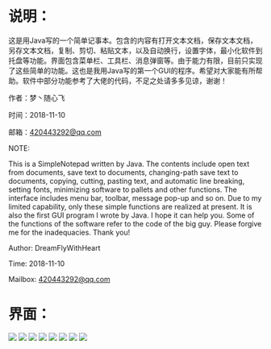 # 说明：
    
这是用Java写的一个简单记事本。包含的内容有打开文本文档，保存文本文档，另存文本文档，复制、剪切、粘贴文本，以及自动换行，设置字体，最小化软件到托盘等功能。界面包含菜单栏、工具栏、消息弹窗等。由于能力有限，目前只实现了这些简单的功能。这也是我用Java写的第一个GUI的程序。希望对大家能有所帮助。软件中部分功能参考了大佬的代码，不足之处请多多见谅，谢谢！

作者：梦丶随心飞

时间：2018-11-10

邮箱：420443292@qq.com

NOTE:

This is a SimpleNotepad written by Java. The contents include open text from documents, save text to documents, changing-path save text to documents, copying, cutting, pasting text, and automatic line breaking, setting fonts, minimizing software to pallets and other functions. The interface includes menu bar, toolbar, message pop-up and so on. Due to my limited capability, only these simple functions are realized at present. It is also the first GUI program I wrote by Java. I hope it can help you. Some of the functions of the software refer to the code of the big guy. Please forgive me for the inadequacies. Thank you!

Author: DreamFlyWithHeart

Time: 2018-11-10

Mailbox: 420443292@qq.com

# 界面：
    
<img src="https://i.loli.net/2018/11/11/5be8425cbad3f.png"/>
<img src="https://i.loli.net/2018/11/11/5be84259ec589.png"/>
<img src="https://i.loli.net/2018/11/11/5be8425a16731.png"/>
<img src="https://i.loli.net/2018/11/11/5be8425c90bdb.png"/>
<img src="https://i.loli.net/2018/11/11/5be8425cc2781.png"/>
<img src="https://i.loli.net/2018/11/11/5be8437bb61ef.png"/>
<img src="https://i.loli.net/2018/11/11/5be8437bf40c5.png"/>
<img src="https://i.loli.net/2018/11/11/5be8437c01891.png"/>






